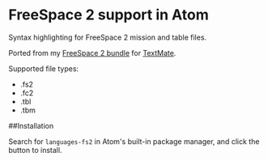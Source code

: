 # FreeSpace 2 support in Atom

Syntax highlighting for FreeSpace 2 mission and table files.

Ported from my [FreeSpace 2 bundle](https://github.com/Sesquipedalian/freespace2.tmbundle) for [TextMate](https://github.com/textmate/textmate).

Supported file types:
- .fs2
- .fc2
- .tbl
- .tbm

##Installation

Search for `languages-fs2` in Atom's built-in package manager, and click the button to install.